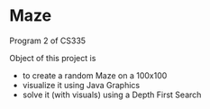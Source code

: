 # Maze

Program 2 of CS335 

Object of this project is 
- to create a random Maze on a 100x100
- visualize it using Java Graphics
- solve it (with visuals) using a Depth First Search
